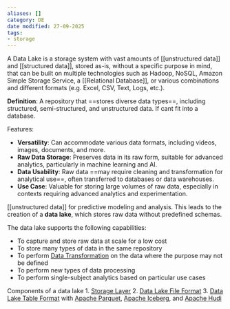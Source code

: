 ```yaml
---
aliases: []
category: DE
date modified: 27-09-2025
tags:
- storage
---
```

A Data Lake is a storage system with vast amounts of [[unstructured data]] and [[structured data]], stored as-is, without a specific purpose in mind, that can be built on multiple technologies such as Hadoop, NoSQL, Amazon Simple Storage Service, a [[Relational Database]], or various combinations and different formats (e.g. Excel, CSV, Text, Logs, etc.).

**Definition**: A repository that ==stores diverse data types==, including structured, semi-structured, and unstructured data. If cant fit into a database.

Features:
- **Versatility**: Can accommodate various data formats, including videos, images, documents, and more.
- **Raw Data Storage**: Preserves data in its raw form, suitable for advanced analytics, particularly in machine learning and AI.
- **Data Usability**: Raw data ==may require cleaning and transformation for analytical use==, often transferred to databases or data warehouses.
- **Use Case**: Valuable for storing large volumes of raw data, especially in contexts requiring advanced analytics and experimentation.

[[unstructured data]] for predictive modeling and analysis. This leads to the creation of a **data lake**, which stores raw data without predefined schemas. 

The data lake supports the following capabilities:
-   To capture and store raw data at scale for a low cost
-   To store many types of data in the same repository
-   To perform [Data Transformation](Data%20Transformation.md) on the data where the purpose may not be defined
-   To perform new types of data processing
-   To perform single-subject analytics based on particular use cases

Components of a data lake
	1. [Storage Layer](term/storage%20layer%20object%20store.md)
	2. [Data Lake File Format](term/data%20lake%20file%20format.md)
	3. [Data Lake Table Format](term/data%20lake%20table%20format.md) with [Apache Parquet](term/apache%20parquet.md), [Apache Iceberg](Apache%20Iceberg.md), and [Apache Hudi](Apache%20Iceberg.md)